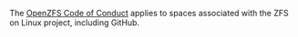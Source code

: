 The [OpenZFS Code of Conduct](http://www.open-zfs.org/wiki/Code_of_Conduct)
applies to spaces associated with the ZFS on Linux project, including GitHub.
